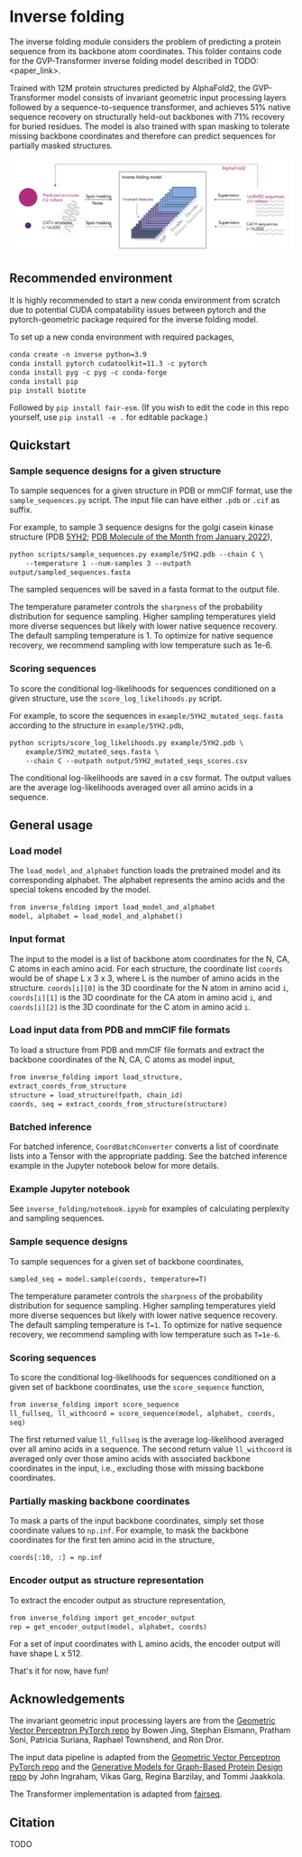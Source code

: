 # Inverse folding

The inverse folding module considers the problem of predicting a protein
sequence from its backbone atom coordinates. This folder contains code for the
GVP-Transformer inverse folding model described in TODO: <paper_link>. 

Trained with 12M protein structures predicted by AlphaFold2, the GVP-Transformer
model consists of invariant geometric input processing layers followed by a
sequence-to-sequence transformer, and achieves 51% native sequence recovery on
structurally held-out backbones with 71% recovery for buried residues.
The model is also trained with span masking to tolerate missing backbone
coordinates and therefore can predict sequences for partially masked structures.

![Illustration](illustration.png)

## Recommended environment
It is highly recommended to start a new conda environment from scratch due to
potential CUDA compatability issues between pytorch and the pytorch-geometric
package required for the inverse folding model.

To set up a new conda environment with required packages,

```
conda create -n inverse python=3.9
conda install pytorch cudatoolkit=11.3 -c pytorch
conda install pyg -c pyg -c conda-forge
conda install pip
pip install biotite
```

Followed by `pip install fair-esm`. (If you wish to edit the code in this repo
yourself, use `pip install -e .` for editable package.)

## Quickstart

### Sample sequence designs for a given structure
To sample sequences for a given structure in PDB or mmCIF format, use the
`sample_sequences.py` script. The input file can have either `.pdb` or
`.cif` as suffix.

For example, to sample 3 sequence designs for the golgi casein kinase structure
(PDB [5YH2](https://www.rcsb.org/structure/5yh2); [PDB Molecule of the Month
from January 2022](https://pdb101.rcsb.org/motm/265)),
```
python scripts/sample_sequences.py example/5YH2.pdb --chain C \
    --temperature 1 --num-samples 3 --outpath output/sampled_sequences.fasta
```

The sampled sequences will be saved in a fasta format to the output file.

The temperature parameter controls the ``sharpness`` of the probability
distribution for sequence sampling. Higher sampling temperatures yield more
diverse sequences but likely with lower native sequence recovery.
The default sampling temperature is 1. To optimize for native sequence
recovery, we recommend sampling with low temperature such as 1e-6.

### Scoring sequences
To score the conditional log-likelihoods for sequences conditioned on a given
structure, use the `score_log_likelihoods.py` script.

For example, to score the sequences in `example/5YH2_mutated_seqs.fasta`
according to the structure in `example/5YH2.pdb`,
```
python scripts/score_log_likelihoods.py example/5YH2.pdb \
    example/5YH2_mutated_seqs.fasta \
    --chain C --outpath output/5YH2_mutated_seqs_scores.csv
```

The conditional log-likelihoods are saved in a csv format. The output values are
the average log-likelihoods averaged over all amino acids in a sequence.

## General usage

### Load model
The `load_model_and_alphabet` function loads the pretrained model and its
corresponding alphabet. The alphabet represents the amino acids and the special
tokens encoded by the model.

```
from inverse_folding import load_model_and_alphabet
model, alphabet = load_model_and_alphabet()
```

### Input format
The input to the model is a list of backbone atom coordinates for the N, CA, C
atoms in each amino acid. For each structure, the coordinate list `coords` would
be of shape L x 3 x 3, where L is the number of amino acids in the structure. 
`coords[i][0]` is the 3D coordinate for the N atom in amino acid `i`, 
`coords[i][1]` is the 3D coordinate for the CA atom in amino acid `i`, and
`coords[i][2]` is the 3D coordinate for the C atom in amino acid `i`. 

### Load input data from PDB and mmCIF file formats
To load a structure from PDB and mmCIF file formats and extract the backbone
coordinates of the N, CA, C atoms as model input,
```
from inverse_folding import load_structure, extract_coords_from_structure
structure = load_structure(fpath, chain_id)
coords, seq = extract_coords_from_structure(structure)
```
### Batched inference
For batched inference, `CoordBatchConverter` converts a list of coordinate lists
into a Tensor with the appropriate padding. See the batched inference example in
the Jupyter notebook below for more details.

### Example Jupyter notebook
See `inverse_folding/notebook.ipynb` for examples of calculating perplexity and
sampling sequences.

### Sample sequence designs
To sample sequences for a given set of backbone coordinates,
```
sampled_seq = model.sample(coords, temperature=T)
```

The temperature parameter controls the ``sharpness`` of the probability
distribution for sequence sampling. Higher sampling temperatures yield more
diverse sequences but likely with lower native sequence recovery.
The default sampling temperature is `T=1`. To optimize for native sequence
recovery, we recommend sampling with low temperature such as `T=1e-6`.

### Scoring sequences
To score the conditional log-likelihoods for sequences conditioned on a given
set of backbone coordinates, use the `score_sequence` function,
```
from inverse_folding import score_sequence
ll_fullseq, ll_withcoord = score_sequence(model, alphabet, coords, seq)
```

The first returned value ``ll_fullseq`` is the average log-likelihood averaged
over all amino acids in a sequence.
The second return value ``ll_withcoord`` is averaged only over those amino acids
with associated backbone coordinates in the input, i.e., excluding those with
missing backbone coordinates.

### Partially masking backbone coordinates
To mask a parts of the input backbone coordinates, simply set those coordinate
values to `np.inf`. For example, to mask the backbone coordinates for the first
ten amino acid in the structure,
```
coords[:10, :] = np.inf
```

### Encoder output as structure representation
To extract the encoder output as structure representation,
```
from inverse_folding import get_encoder_output
rep = get_encoder_output(model, alphabet, coords)
```
For a set of input coordinates with L amino acids, the encoder output will have
shape L x 512.

That's it for now, have fun!

## Acknowledgements
The invariant geometric input processing layers are from the [Geometric Vector
Perceptron PyTorch repo](https://github.com/drorlab/gvp-pytorch) by Bowen Jing,
Stephan Eismann, Pratham Soni, Patricia Suriana, Raphael Townshend, and Ron
Dror.

The input data pipeline is adapted from the [Geometric Vector Perceptron PyTorch
repo](https://github.com/drorlab/gvp-pytorch) and the [Generative Models for
Graph-Based Protein Design
repo](https://github.com/jingraham/neurips19-graph-protein-design) by John
Ingraham, Vikas Garg, Regina Barzilay, and Tommi Jaakkola.

The Transformer implementation is adapted from
[fairseq](https://github.com/pytorch/fairseq).

## Citation
TODO
